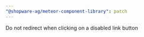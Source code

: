 ```yaml
---
"@shopware-ag/meteor-component-library": patch
---
```


Do not redirect when clicking on a disabled link button
